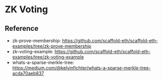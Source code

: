 # ZK Voting


## Reference

- zk-prove-membership: <https://github.com/scaffold-eth/scaffold-eth-examples/tree/zk-prove-membership>
- zk-voting-example: <https://github.com/scaffold-eth/scaffold-eth-examples/tree/zk-voting-example>
- whats-a-sparse-merkle-tree: <https://medium.com/@kelvinfichter/whats-a-sparse-merkle-tree-acda70aeb837>
